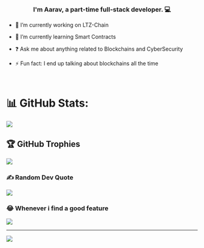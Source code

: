 ### <div align="center">I'm Aarav, a part-time full-stack developer. 💻</div>  
  

- 🔭 I’m currently working on LTZ-Chain  
  

- 🌱 I’m currently learning Smart Contracts  
  

- ❓ Ask me about anything related to Blockchains and CyberSecurity  
  

- ⚡ Fun fact: I end up talking about blockchains all the time   
  

<br/>

# 📊 GitHub Stats:
![](https://github-readme-streak-stats.herokuapp.com/?user=aludayalu&theme=nightowl&hide_border=false)

## 🏆 GitHub Trophies
![](https://github-profile-trophy.vercel.app/?username=aludayalu&theme=radical&no-frame=false&no-bg=true&margin-w=4)

### ✍️ Random Dev Quote
![](https://quotes-github-readme.vercel.app/api?type=horizontal&theme=radical)

### 😂 Whenever i find a good feature
![](https://github.com/aludayalu/aludayalu/blob/main/blockchain-youre-going.gif)

---
[![](https://visitcount.itsvg.in/api?id=aludayalu&icon=0&color=0)](https://visitcount.itsvg.in)



